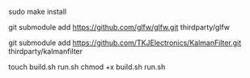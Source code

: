 sudo make install


git submodule add https://github.com/glfw/glfw.git thirdparty/glfw

git submodule add https://github.com/TKJElectronics/KalmanFilter.git thirdparty/kalmanfilter



touch build.sh run.sh
chmod +x build.sh run.sh

